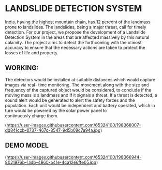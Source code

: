 # LANDSLIDE DETECTION SYSTEM
India, having the highest mountain chain, has 12 percent of the landmass prone to landslides. The landslides, being a major threat, call for timely detection. For our project, we propose the development of a Landslide Detection System in the areas that are affected massively by this natural calamity. The project aims to detect the forthcoming with the utmost accuracy to ensure that the necessary actions are taken to protect the losses of life and property.

## WORKING:
The detectors would be installed at suitable distances which would capture images via real- time monitoring. The movement along with the size and frequency of the captured object would be considered, to conclude if the moving mass is a landmass and if it signals a threat. If a threat is detected, a sound alert would be generated to alert the safety forces and the population.
Each unit would be independent and battery operated, which in turn would be powered by the solar power panel to continuously charge them.

(https://user-images.githubusercontent.com/65324100/198368007-dd841ccb-0737-467c-8547-9d5b09c7a94a.jpg)


## DEMO MODEL
(https://user-images.githubusercontent.com/65324100/198366944-8021976b-1adb-4960-a41e-4ca12e6ffe05.jpg)


